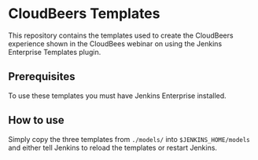 CloudBeers Templates
====================

This repository contains the templates used to create the CloudBeers experience shown in the
CloudBees webinar on using the Jenkins Enterprise Templates plugin.

Prerequisites
-------------

To use these templates you must have Jenkins Enterprise installed.

How to use
----------

Simply copy the three templates from `./models/` into `$JENKINS_HOME/models` and either tell Jenkins to reload
the templates or restart Jenkins.